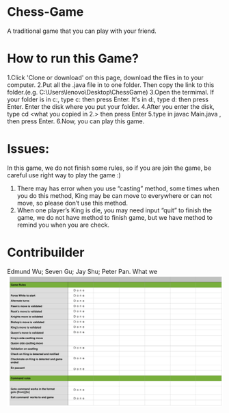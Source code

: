 # Chess-Game 
A traditional game that you can play with your friend.
# How to run this Game?
1.Click 'Clone or download' on this page, download the flies in to your computer.
2.Put all the .java file in to one folder. Then copy the link to this folder.(e.g. C:\Users\lenovo\Desktop\ChessGame)
3.Open the termimal. If your folder is in c:, type c: then press Enter. It's in d:, type d: then press Enter. Enter the disk where you put your folder. 
4.After you enter the disk, type cd <what you copied in 2.>  then press Enter
5.type in javac Main.java   , then press Enter.
6.Now, you can play this game. 
# Issues:
In this game, we do not finish some rules, so if you are join the game, be careful use right way to play the game :)
1. There may has error when you use “casting” method, some times when you do this method, King may be can move to everywhere or can not move, so please don’t use this method.
2. When one player’s King is die, you may need input “quit” to finish the game, we do not have method to finish game, but we have method to remind you when you are check.
# Contribuilder
Edmund Wu; Seven Gu; Jay Shu; Peter Pan.
What we 
![alt text][Form]

[Form]: https://github.com/ESJP/Chess-Game/blob/master/Form.png 
